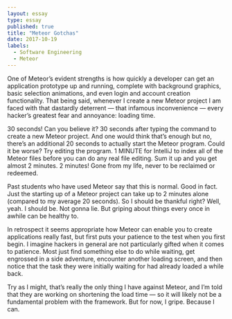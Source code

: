 ```yaml
---
layout: essay
type: essay
published: true
title: "Meteor Gotchas"
date: 2017-10-19
labels:
  - Software Engineering
  - Meteor
---
```


One of Meteor’s evident strengths is how quickly a developer can get an application prototype up and running, complete with background graphics, basic selection animations, and even login and account creation functionality. That being said, whenever I create a new Meteor project I am faced with that dastardly deterrent — that infamous inconvenience — every hacker’s greatest fear and annoyance: loading time.

30 seconds! Can you believe it? 30 seconds after typing the command to create a new Meteor project. And one would think that’s enough but no, there’s an additional 20 seconds to actually start the Meteor program. Could it be worse? Try editing the program. 1 MINUTE for IntelliJ to index all of the Meteor files before you can do any real file editing. Sum it up and you get almost 2 minutes. 2 minutes! Gone from my life, never to be reclaimed or redeemed.

Past students who have used Meteor say that this is normal. Good in fact. Just the starting up of a Meteor project can take up to 2 minutes alone (compared to my average 20 seconds). So I should be thankful right? Well, yeah. I should be. Not gonna lie. But griping about things every once in awhile can be healthy to.

In retrospect it seems appropriate how Meteor can enable you to create applications really fast, but first puts your patience to the test when you first begin. I imagine hackers in general are not particularly gifted when it comes to patience. Most just find something else to do while waiting, get engrossed in a side adventure, encounter another loading screen, and then notice that the task they were initially waiting for had already loaded a while back.

Try as I might, that’s really the only thing I have against Meteor, and I’m told that they are working on shortening the load time — so it will likely not be a fundamental problem with the framework. But for now, I gripe. Because I can. <i class="square icon"></i>
